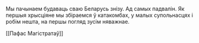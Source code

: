 Мы пачынаем будаваць сваю Беларусь знізу. Ад самых падвалін. Як першыя хрысціяне мы збіраемся ў катакомбах, у малых супольнасцях і робім нешта, на першы погляд зусім няважнае.

[[Пафас Магістратаў]]
